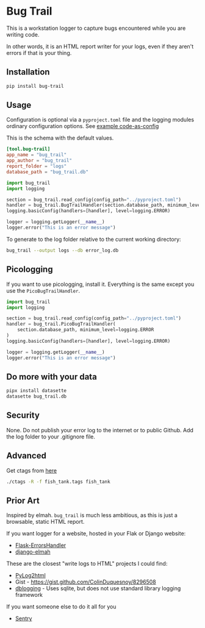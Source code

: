 # Bug Trail

This is a workstation logger to capture bugs encountered while you are writing code.

In other words, it is an HTML report writer for your logs, even if they aren't errors if that is your thing.

## Installation

```bash
pip install bug-trail
```

## Usage

Configuration is optional via a `pyproject.toml` file and the logging modules ordinary configuration options. See 
[example code-as-config](example_code_as_config.py)

This is the schema with the default values.
```toml
[tool.bug-trail]
app_name = "bug_trail"
app_author = "bug_trail"
report_folder = "logs"
database_path = "bug_trail.db"
```


```python
import bug_trail
import logging

section = bug_trail.read_config(config_path="../pyproject.toml")
handler = bug_trail.BugTrailHandler(section.database_path, minimum_level=logging.ERROR)
logging.basicConfig(handlers=[handler], level=logging.ERROR)

logger = logging.getLogger(__name__)
logger.error("This is an error message")
```

To generate to the log folder relative to the current working directory:

```bash
bug_trail --output logs --db error_log.db
```

## Picologging
If you want to use picologging, install it. Everything is the same except you use the `PicoBugTrailHandler`.

```python
import bug_trail
import logging

section = bug_trail.read_config(config_path="../pyproject.toml")
handler = bug_trail.PicoBugTrailHandler(
    section.database_path, minimum_level=logging.ERROR
)
logging.basicConfig(handlers=[handler], level=logging.ERROR)

logger = logging.getLogger(__name__)
logger.error("This is an error message")
```

## Do more with your data

```bash
pipx install datasette
datasette bug_trail.db
```

## Security
None. Do not publish your error log to the internet or to public Github. Add the log folder to your .gitignore file.

## Advanced
Get ctags from [here](https://github.com/universal-ctags/ctags)
```bash
./ctags -R -f fish_tank.tags fish_tank
```

## Prior Art
Inspired by elmah. `bug_trail` is much less ambitious, as this is just a browsable, static HTML report.

If you want logger for a website, hosted in your Flak or Django website:
- [Flask-ErrorsHandler](https://pypi.org/project/Flask-ErrorsHandler/)
- [django-elmah](https://pypi.org/project/django-elmah/)

These are the closest "write logs to HTML" projects I could find:
- [PyLog2html](https://pypi.org/project/PyLog2html/)
- Gist - https://gist.github.com/ColinDuquesnoy/8296508
- [dblogging](https://gitlab.com/tspens/dblogging) - Uses sqlite, but does not use standard library logging framework

If you want someone else to do it all for you
- [Sentry](https://sentry.io/)
